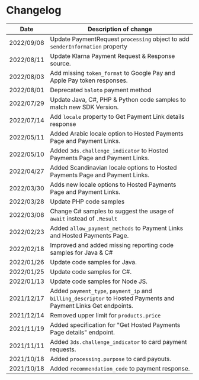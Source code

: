 # Changelog

| Date       | Description of change                                                                                           |
| ---------- | --------------------------------------------------------------------------------------------------------------- |
| 2022/09/08 | Update PaymentRequest `processing` object to add `senderInformation` property                                   |
| 2022/08/11 | Update Klarna Payment Request &  Response source.                                                               |
| 2022/08/03 | Add missing `token_format` to Google Pay and Apple Pay token responses.                                         |
| 2022/08/01 | Deprecated `baloto` payment method                                                                              |
| 2022/07/29 | Update Java, C#, PHP & Python code samples to match new SDK Version.                                            |
| 2022/07/14 | Add `locale` property to Get Payment Link details response                                                      |
| 2022/05/11 | Added Arabic locale option to Hosted Payments Page and Payment Links.                                           |
| 2022/05/10 | Added `3ds.challenge_indicator` to Hosted Payments Page and Payment Links.                                      |
| 2022/04/27 | Added Scandinavian locale options to Hosted Payments Page and Payment Links.                                    |
| 2022/03/30 | Adds new locale options to Hosted Payments Page and Payment Links.                                              |
| 2022/03/28 | Update PHP code samples                                                                                         |
| 2022/03/08 | Change C# samples to suggest the usage of `await` instead of `.Result`                                          |
| 2022/02/23 | Added `allow_payment_methods` to Payment Links and Hosted Payments Page.                                        |
| 2022/02/18 | Improved and added missing reporting code samples for Java & C#                                                 |
| 2022/01/26 | Update code samples for Java.                                                                                   |
| 2022/01/25 | Update code samples for C#.                                                                                     |
| 2022/01/13 | Update code samples for Node JS.                                                                                |
| 2021/12/17 | Added `payment_type`, `payment_ip` and `billing_descriptor` to Hosted Payments and Payment Links Get endpoints. |
| 2021/12/14 | Removed upper limit for `products.price`                                                                        |
| 2021/11/19 | Added specification for "Get Hosted Payments Page details" endpoint.                                            |
| 2021/11/11 | Added `3ds.challenge_indicator` to card payment requests.                                                       |
| 2021/10/18 | Added `processing.purpose` to card payouts.                                                                     |
| 2021/10/18 | Added `recommendation_code` to payment response.                                                                |
